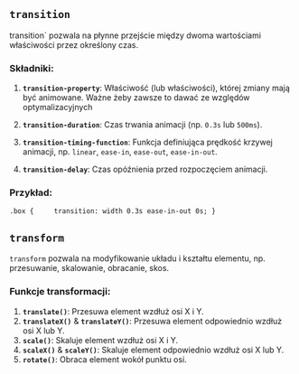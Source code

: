 ## `transition`

transition` pozwala na płynne przejście między dwoma wartościami właściwości przez określony czas.

### Składniki:

1. **`transition-property`**: Właściwość (lub właściwości), której zmiany mają być animowane. Ważne żeby zawsze to dawać ze względów optymalizacyjnych
    
2. **`transition-duration`**: Czas trwania animacji (np. `0.3s` lub `500ms`).
    
3. **`transition-timing-function`**: Funkcja definiująca prędkość krzywej animacji, np. `linear`, `ease-in`, `ease-out`, `ease-in-out`.
    
4. **`transition-delay`**: Czas opóźnienia przed rozpoczęciem animacji.
    
### Przykład:
`.box {     transition: width 0.3s ease-in-out 0s; }`


## `transform`

`transform` pozwala na modyfikowanie układu i kształtu elementu, np. przesuwanie, skalowanie, obracanie, skos.

### Funkcje transformacji:

1. **`translate()`**: Przesuwa element wzdłuż osi X i Y.
2. **`translateX()`** & **`translateY()`**: Przesuwa element odpowiednio wzdłuż osi X lub Y.
3. **`scale()`**: Skaluje element wzdłuż osi X i Y.
4. **`scaleX()`** & **`scaleY()`**: Skaluje element odpowiednio wzdłuż osi X lub Y.
5. **`rotate()`**: Obraca element wokół punktu osi.

